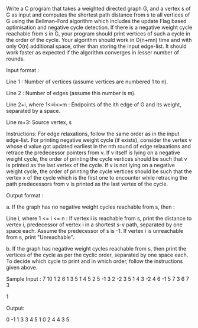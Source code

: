 Write a C program that takes a weighted directed graph G, and a vertex s of G as input and computes the shortest path distance from s to all vertices of G using the Bellman-Ford algorithm which includes the update Flag based optimisation and negative cycle detection. If there is a negative weight cycle reachable from s in G, your program should print vertices of such a cycle in the order of the cycle. Your algorithm should work in O(n+mn) time and with only O(n) additional space, other than storing the input edge-list. It should work faster as expected if the algorithm converges in lesser number of rounds. 

 Input format : 

Line 1 : Number of vertices (assume vertices are numbered 1 to n). 

Line 2 : Number of edges (assume this number is m). 

Line 2+i, where 1<=i<=m : Endpoints of the ith edge of G and its  weight, separated by a space.

Line m+3: Source vertex, s

 Instructions: For edge relaxations, follow the same order as in the input edge-list. For printing negative weight cycle (if exists), consider the vertex v whose d value got updated earliest in the nth round of edge relaxations and retrace the predecessor pointers from v. If v itself is lying on a negative weight cycle, the order of printing the cycle vertices should be such that v is printed as the last vertex of the cycle. If v is not lying on a negative weight cycle, the order of printing the cycle vertices should be such that the vertex x of the cycle which is the first one to encounter while retracing the path predecessors from v is printed as the last vertex of the cycle.

 Output format :

 a. If the graph has no negative weight cycles reachable from s, then : 

Line i, where 1 <= i <= n : If vertex i is reachable from s, print the distance to vertex i, predecessor of vertex i in a shortest s-v path, separated by one space each. Assume the predecessor of s is -1. If vertex i is unreachable from s, print "Unreachable". 

 b. If the graph has negative weight cycles reachable from s, then print the vertices of the cycle as per the cyclic order, separated by one space each. To decide which cycle to print and in which order, follow the instructions given above.



Sample Input :
7
10
1 2 6
1 3 5
1 4 5
2 5 -1
3 2 -2
3 5 1
4 3 -2
4 6 -1
5 7 3
6 7 3

1

Output:

0 -1
1 3
3 4
5 1
0 2
4 4
3 5
